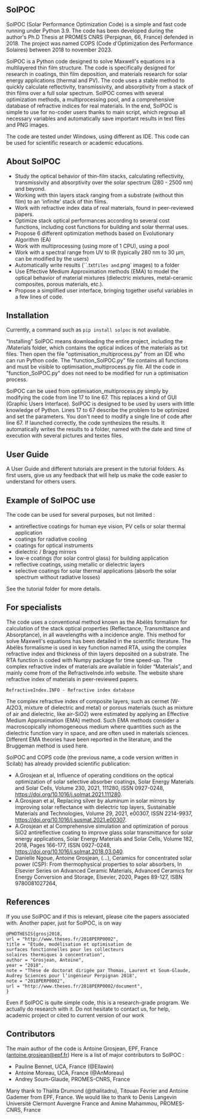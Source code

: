 ## SolPOC
SolPOC (Solar Performance Optimization Code) is a simple and fast code running under Python 3.9. The code has been developed during the author's Ph.D Thesis at PROMES CNRS (Perpignan, 66, France) defended in 2018. The project was named COPS (Code d'Optimization des Performance Solaires) between 2018 to november 2023. 

SolPOC is a Python code designed to solve Maxwell's equations in a multilayered thin film structure.
The code is specifically designed for research in coatings, thin film deposition, and materials research for solar energy applications (thermal and PV).
The code uses a stable method to quickly calculate reflectivity, transmissivity, and absorptivity from a stack of thin films over a full solar spectrum. SolPOC comes with several optimization methods, a multiprocessing pool, and a comprehensive database of refractive indices for real materials.
In the end, SolPOC is simple to use for no-coder users thanks to main script, which regroup all necessary variables and automatically save important results in text files and PNG images.

The code are tested under Windows, using different as IDE. 
This code can be used for scientific research or academic educations. 

## About SolPOC
- Study the optical behavior of thin-film stacks, calculating reflectivity, transmissivity and absorptivity over the solar spectrum (280 - 2500 nm) and beyond.
- Working with thin layers stack ranging from a substrate (without thin film) to an 'infinite' stack of thin films. 
- Work with refractive index data of real materials, found in peer-reviewed papers.  
- Optimize stack optical performances according to several cost functions, including cost functions for building and solar thermal uses. 
- Propose 6 different optimization methods based on Evolutionary Algorithm (EA) 
- Work with multiprocessing (using more of 1 CPU), using a pool
- Work with a spectral range from UV to IR (typically 280 nm to 30 µm, can be modified by the users) 
- Automatically write results (``.txt` files and `.png` images) to a folder 
- Use Effective Medium Approximation methods (EMA) to model the optical behavior of material mixtures (dielectric mixtures, metal-ceramic composites, porous materials, etc.). 
- Propose a simplified user interface, bringing together useful variables in a few lines of code.

## Installation

Currently, a command such as `pip install solpoc` is not available. 

"Installing" SolPOC means downloading the entire project, including the /Materials folder, which contains the optical indices of the materials as txt files. Then open the file "optimisation_multiprocess.py" from an IDE who can run Python code. The "function_SolPOC.py" file contains all functions and must be visible to optimisation_multiprocess.py file. All the code in "function_SolPOC.py" does not need to be modified for run a optimisation process. 

SolPOC can be used from optimisation_multiprocess.py simply by modifying the code from line 17 to line 67. This replaces a kind of GUI (Graphic Users Interface). SolPOC is designed to be used by users with little knowledge of Python. Lines 17 to 67 describe the problem to be optimized and set the parameters. You don't need to modify a single line of code after line 67. If launched correctly, the code synthesizes the results. It automatically writes the results to a folder, named with the date and time of execution with several pictures and textes files. 

## User Guide

A User Guide and different tutorials are present in the tutorial folders. As first users, give us any feedback that will help us make the code easier to understand for others users. 

## Example of SolPOC use

The code can be used for several purposes, but not limited : 
- antireflective coatings for human eye vision, PV cells or solar thermal application
- coatings for radiative cooling
- coatings for optical instruments
- dielectric / Bragg mirrors
- low-e coatings (for solar control glass) for building application 
- reflective coatings, using metallic or dielectric layers
- selective coatings for solar thermal applications (absorb the solar spectrum without radiative losses) 

See the tutorial folder for more details. 

## For specialists

The code uses a conventional method known as the Abélès formalism for calculation of the stack optical properties (Reflectance, Transmittance and Absorptance), in all wavelengths with a incidence angle. This method for solve Maxwell's equations has been detailed in the scientific literature. The Abélès formalisme is used in key function named RTA, using the complex refractive index and thickness of thin layers deposited on a substrate. The RTA function is coded with Numpy package for time speed-up. The complex refractive index of materials are available in folder “Materials”, and mainly come from of the RefractiveInde.info website. The website share refractive index of materials in peer-reviewed papers. 

```
RefractiveIndex.INFO - Refractive index database
```
The complex refractive index of composite layers, such as cermet (W-Al2O3, mixture of dielectric and metal) or porous materials (such as mixture of air and dielectric, like air-SiO2) were estimated by applying an Effective Medium Approximation (EMA) method. Such EMA methods consider a macroscopically inhomogeneous medium where quantities such as the dielectric function vary in space, and are often used in materials sciences. Different EMA theories have been reported in the literature, and the Bruggeman method is used here. 

SolPOC and COPS code (the previous name, a code version written in Scilab) has already provided scientific publication: 
- A.Grosjean et al, Influence of operating conditions on the optical optimization of solar selective absorber coatings, Solar Energy Materials and Solar Cells, Volume 230, 2021, 111280, ISSN 0927-0248, https://doi.org/10.1016/j.solmat.2021.111280.
- A.Grosjean et al, Replacing silver by aluminum in solar mirrors by improving solar reflectance with dielectric top layers, Sustainable Materials and Technologies, Volume 29, 2021, e00307, ISSN 2214-9937, https://doi.org/10.1016/j.susmat.2021.e00307.
- A.Grosjean et al Comprehensive simulation and optimization of porous SiO2 antireflective coating to improve glass solar transmittance for solar energy applications, Solar Energy Materials and Solar Cells, Volume 182, 2018, Pages 166-177, ISSN 0927-0248, https://doi.org/10.1016/j.solmat.2018.03.040.
- Danielle Ngoue, Antoine Grosjean, (...), Ceramics for concentrated solar power (CSP): From thermophysical properties to solar absorbers, In Elsevier Series on Advanced Ceramic Materials, Advanced Ceramics for Energy Conversion and Storage, Elsevier, 2020, Pages 89-127, ISBN 9780081027264,

## References
If you use SolPOC and if this is relevant, please cite the papers associated with. Another paper, just for SolPOC, is on way

```
@PHDTHESIS{grosj2018,
url = "http://www.theses.fr/2018PERP0002",
title = "Etude, modélisation et optimisation de surfaces fonctionnelles pour les collecteurs solaires thermiques à concentration",
author = "Grosjean, Antoine",
year = "2018",
note = "Thèse de doctorat dirigée par Thomas, Laurent et Soum-Glaude, Audrey Sciences pour l’ingénieur Perpignan 2018",
note = "2018PERP0002",
url = "http://www.theses.fr/2018PERP0002/document",
}
```
Even if SolPOC is quite simple code, this is a research-grade program. We actually do research with it. Do not hesitate to contact us, for help, academic project or cited to current version of our work

## Contributors
The main author of the code is Antoine Grosjean, EPF, France (antoine.grosjean@epf.fr) 
Here is a list of major contributors to SolPOC : 
* Pauline Bennet, UCA, France (@Ellawin)
* Antoine Moreau, UCA, France  (@AnMoreau)
* Andrey Soum-Glaude, PROMES-CNRS, France
  
Many thank to Thalita Drumond (@thalitadru), Titouan Février and Antoine Gademer from EPF, France. 
We would like to thank to Denis Langevin Université Clermont Auvergne France and Amine Mahammou, PROMES-CNRS, France
